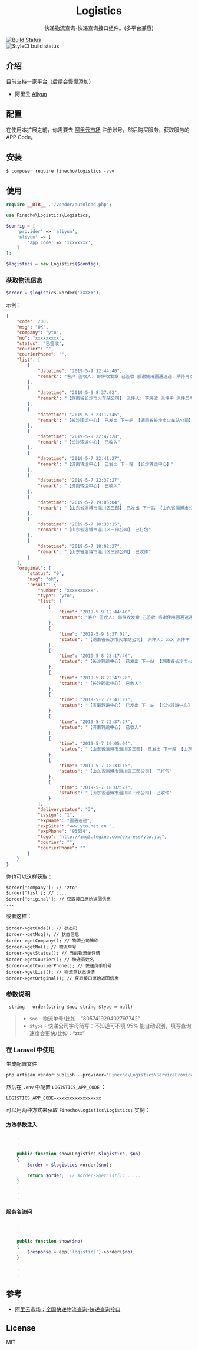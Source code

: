 <h1 align="center">Logistics</h1>

<p align="center">快递物流查询-快递查询接口组件。(多平台兼容)</p>	

 [![Build Status](https://travis-ci.org/finecho/logistics.svg?branch=master)](https://travis-ci.org/finecho/logistics)	
![StyleCI build status](https://github.styleci.io/repos/185047335/shield) 	

 ## 介绍
 
 目前支持一家平台（后续会慢慢添加）
 
 * 阿里云 [Aliyun](https://homenew.console.aliyun.com/)
 
 ## 配置	
 
 在使用本扩展之前，你需要去 [阿里云市场](https://homenew.console.aliyun.com/) 注册账号，然后购买服务，获取服务的 APP Code。	

 ## 安装	

```
$ composer require finecho/logistics -vvv	
```	

 ## 使用	

```php	
require __DIR__ .'/vendor/autoload.php';

use Finecho\Logistics\Logistics;

$config = [
    'provider' => 'aliyun',
    'aliyun' => [
        'app_code' => 'xxxxxxxx',
    ]
];

$logistics = new Logistics($config);
```	

 ###  获取物流信息	

```php	
$order = $logistics->order('XXXXX');	
```	
示例：	

```json	
{
    "code": 200,
    "msg": "OK",
    "company": "yto",
    "no": "xxxxxxxxx",
    "status": "已签收",
    "courier": "",
    "courierPhone": "",
    "list": [
        {
            "datetime": "2019-5-9 12:44:40",
            "remark": "客户 签收人: 邮件收发章 已签收 感谢使用圆通速递，期待再次为您服务"
        },
        {
            "datetime": "2019-5-9 8:37:02",
            "remark": "【湖南省长沙市火车站公司】 派件人: 李海波 派件中 派件员电话18684822604"
        },
        {
            "datetime": "2019-5-8 23:17:46",
            "remark": "【长沙转运中心】 已发出 下一站 【湖南省长沙市火车站公司】"
        },
        {
            "datetime": "2019-5-8 22:47:28",
            "remark": "【长沙转运中心】 已收入"
        },
        {
            "datetime": "2019-5-7 22:41:27",
            "remark": "【济南转运中心】 已发出 下一站 【长沙转运中心】"
        },
        {
            "datetime": "2019-5-7 22:37:27",
            "remark": "【济南转运中心】 已收入"
        },
        {
            "datetime": "2019-5-7 19:05:04",
            "remark": "【山东省淄博市淄川区三部】 已发出 下一站 【山东省淄博市公司】"
        },
        {
            "datetime": "2019-5-7 18:33:15",
            "remark": "【山东省淄博市淄川区三部公司】 已打包"
        },
        {
            "datetime": "2019-5-7 18:02:27",
            "remark": "【山东省淄博市淄川区三部公司】 已收件"
        }
    ],
    "original": {
        "status": "0",
        "msg": "ok",
        "result": {
            "number": "xxxxxxxxxx",
            "type": "yto",
            "list": [
                {
                    "time": "2019-5-9 12:44:40",
                    "status": "客户 签收人: 邮件收发章 已签收 感谢使用圆通速递，期待再次为您服务"
                },
                {
                    "time": "2019-5-9 8:37:02",
                    "status": "【湖南省长沙市火车站公司】 派件人: xxx 派件中 派件员电话xxxx"
                },
                {
                    "time": "2019-5-8 23:17:46",
                    "status": "【长沙转运中心】 已发出 下一站 【湖南省长沙市火车站公司】"
                },
                {
                    "time": "2019-5-8 22:47:28",
                    "status": "【长沙转运中心】 已收入"
                },
                {
                    "time": "2019-5-7 22:41:27",
                    "status": "【济南转运中心】 已发出 下一站 【长沙转运中心】"
                },
                {
                    "time": "2019-5-7 22:37:27",
                    "status": "【济南转运中心】 已收入"
                },
                {
                    "time": "2019-5-7 19:05:04",
                    "status": "【山东省淄博市淄川区三部】 已发出 下一站 【山东省淄博市公司】"
                },
                {
                    "time": "2019-5-7 18:33:15",
                    "status": "【山东省淄博市淄川区三部公司】 已打包"
                },
                {
                    "time": "2019-5-7 18:02:27",
                    "status": "【山东省淄博市淄川区三部公司】 已收件"
                }
            ],
            "deliverystatus": "3",
            "issign": "1",
            "expName": "圆通速递",
            "expSite": "www.yto.net.cn ",
            "expPhone": "95554",
            "logo": "http://img3.fegine.com/express/yto.jpg",
            "courier": "",
            "courierPhone": ""
        }
    }
}
```	
你也可以这样获取：

```
$order['company']; // 'zto'
$order['list']; // ....
$order['original']; // 获取接口原始返回信息
...

```

或者这样：

```
$order->getCode(); // 状态码
$order->getMsg(); // 状态信息
$order->getCompany(); // 物流公司简称
$order->getNo(); // 物流单号
$order->getStatus(); // 当前物流单详情
$order->getCourier(); // 快递员姓名
$order->getCourierPhone(); // 快递员手机号
$order->getList(); // 物流单状态详情
$order->getOriginal(); // 获取接口原始返回信息
```


### 参数说明	

```	
 string   order(string $no, string $type = null)	

```
> - `$no` - 物流单号/比如：“805741929402797742”	
> - `$type` - 快递公司字母简写：不知道可不填 95% 能自动识别，填写查询速度会更快/比如：“zto”	

### 在 Laravel 中使用	

生成配置文件

```PHP
php artisan vendor:publish --provider="Finecho\Logistics\ServiceProvider"
```

然后在 `.env` 中配置 `LOGISTICS_APP_CODE` ：	

```env	
LOGISTICS_APP_CODE=xxxxxxxxxxxxxxxxx	
```

可以用两种方式来获取 `Finecho\Logistics\Logistics;` 实例：	

#### 方法参数注入	

```php	
    .	
    .	
    .	
    public function show(Logistics $logistics, $no) 	
    {	
        $order = $logistics->order($no);
        
        return $order;	// $order->getList(); .....
    }	
    .	
    .	
    .	
```	

#### 服务名访问	

```php	
    .	
    .	
    .	
    public function show($no) 	
    {	
        $response = app('logistics')->order($no);	
    }	
    .	
    .	
    .
 ```	

## 参考	

- [阿里云市场：全国快递物流查询-快递查询接口](https://market.aliyun.com/products/56928004/cmapi021863.html?spm=5176.2020520132.101.2.7cd87218IbLYU3#sku=yuncode1586300000)	

## License	

MIT
